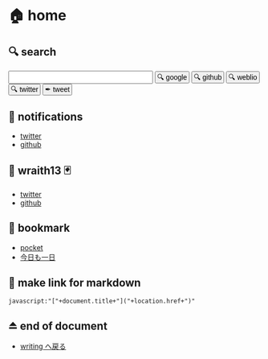 # 🏠 home

## 🔍 search

<input id="query-input" style="width:30vw;font-size:1em;line-height:1em;padding:0.2em;" onkeydown="if (13===arguments[0].keyCode) { location.href='https://www.google.com/search?ie=utf-8&amp;oe=utf-8&amp;q='+encodeURIComponent(document.getElementById('query-input').value); }"> <button onclick="location.href='https://www.google.com/search?ie=utf-8&amp;oe=utf-8&amp;q='+encodeURIComponent(document.getElementById('query-input').value);" style="font-size:1em;line-height:1em;padding:0.2em;">🔍 google</button> <button onclick="location.href='https://github.com/search?q='+encodeURIComponent(document.getElementById('query-input').value);" style="font-size:1em;line-height:1em;padding:0.2em;">🔍 github</button> <button onclick="location.href='https://ejje.weblio.jp/content/'+encodeURIComponent(document.getElementById('query-input').value);" style="font-size:1em;line-height:1em;padding:0.2em;">🔍 weblio</button> <button onclick="location.href='https://twitter.com/search?src=typd&amp;q='+encodeURIComponent(document.getElementById('query-input').value);" style="font-size:1em;line-height:1em;padding:0.2em;">🔍 twitter</button> <button onclick="location.href='https://twitter.com/intent/tweet?text='+encodeURIComponent(document.getElementById('query-input').value);" style="font-size:1em;line-height:1em;padding:0.2em;">✒ tweet</button>

## 🔔 notifications

- [twitter](https://twitter.com/i/notifications)
- [github](https://github.com/notifications)

## 👻 wraith13 🃏

- [twitter](https://twitter.com/wraith13)
- [github](https://github.com/wraith13)

## 🔖 bookmark

- [pocket](https://getpocket.com/)
- [今日も一日](https://twitter.com/i/moments/975330080569286656)

## 🔗 make link for markdown

`javascript:"["+document.title+"]("+location.href+")"`

## ⏏️ end of document

- [writing へ戻る](index.md)
